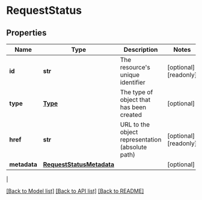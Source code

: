 # RequestStatus

## Properties
| Name | Type | Description | Notes |
------------ | ------------- | ------------- | -------------
| **id** | **str** | The resource&#39;s unique identifier | [optional] [readonly] 
**type** | [**Type**](Type.md) | The type of object that has been created | [optional] 
**href** | **str** | URL to the object representation (absolute path) | [optional] [readonly] 
**metadata** | [**RequestStatusMetadata**](RequestStatusMetadata.md) |  | [optional] 
 |

[[Back to Model list]](../README.md#documentation-for-models) [[Back to API list]](../README.md#documentation-for-api-endpoints) [[Back to README]](../README.md)


